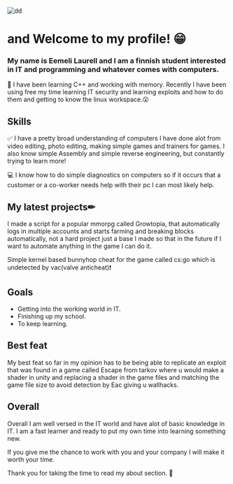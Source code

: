 ![dd](https://user-images.githubusercontent.com/113902787/191013493-a04389d7-95b5-4990-a847-ad2a9320ec4c.png)
# and Welcome to my profile! 😁


### My name is Eemeli Laurell and I am a finnish student interested in IT and programming and whatever comes with computers.

📖 I have been learning C++ and working with memory.
Recently I have been using free my time learning IT security and learning exploits and how to do them and       getting to know the linux workspace.😮

## Skills
 ✅ I have a pretty broad understanding of computers I have done alot from video editing, photo editing, making simple games and trainers for games. I also know simple Assembly and simple reverse engineering, but constantly trying to learn more!

💻 I know how to do simple diagnostics on computers so if it occurs that a customer or a co-worker needs help with   their pc I can most likely help.

## My latest projects✏

I made a script for a popular mmorpg called Growtopia, that automatically logs in multiple accounts and starts farming and breaking blocks automatically, not a hard project just a base I made so that in the future if I want to automate anything in the game I can do it.

Simple kernel based bunnyhop cheat for the game called cs:go which is undetected by vac(valve anticheat)❗

## Goals

- Getting into the working world in IT.
- Finishing up my school.
- To keep learning.

## Best feat
My best feat so far in my opinion has to be being able to replicate an exploit that was found in a game called Escape from tarkov where u would make a shader in unity and replacing a shader in the game files and matching the game file size to avoid detection by Eac giving u wallhacks.

## Overall
Overall I am well versed in the IT world and have alot of basic knowledge in IT. 
I am a fast learner and ready to put my own time into learning something new.

If you give me the chance to work with you and your company I will make it worth your time.

Thank you for taking the time to read my about section. 💜





